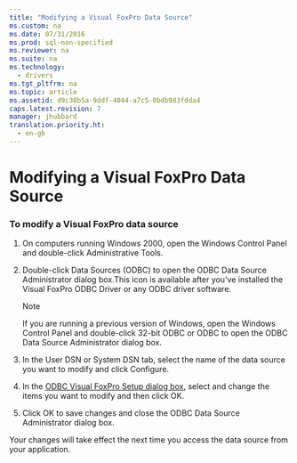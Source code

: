 ```yaml
---
title: "Modifying a Visual FoxPro Data Source"
ms.custom: na
ms.date: 07/31/2016
ms.prod: sql-non-specified
ms.reviewer: na
ms.suite: na
ms.technology: 
  - drivers
ms.tgt_pltfrm: na
ms.topic: article
ms.assetid: d9c30b5a-9ddf-4044-a7c5-0bdb983fdda4
caps.latest.revision: 7
manager: jhubbard
translation.priority.ht: 
  - en-gb
---
```

# Modifying a Visual FoxPro Data Source
### To modify a Visual FoxPro data source  
  
1.  On computers running Windows 2000, open the Windows Control Panel and double-click Administrative Tools.  
  
2.  Double-click Data Sources (ODBC) to open the ODBC Data Source Administrator dialog box.This icon is available after you've installed the Visual FoxPro ODBC Driver or any ODBC driver software.  
  
    > [!NOTE]  
    >  If you are running a previous version of Windows, open the Windows Control Panel and double-click 32-bit ODBC or ODBC to open the ODBC Data Source Administrator dialog box.  
  
3.  In the User DSN or System DSN tab, select the name of the data source you want to modify and click Configure.  
  
4.  In the [ODBC Visual FoxPro Setup dialog box](../content/ODBC-Visual-FoxPro-Setup-Dialog-Box.md), select and change the items you want to modify and then click OK.  
  
5.  Click OK to save changes and close the ODBC Data Source Administrator dialog box.  
  
 Your changes will take effect the next time you access the data source from your application.